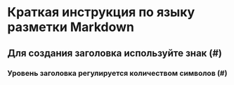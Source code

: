 # Краткая инструкция по языку разметки Markdown

## Для создания заголовка используйте знак (#)
### Уровень заголовка регулируется количеством символов (#)
